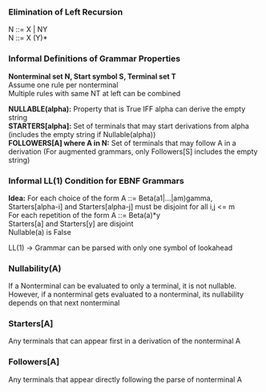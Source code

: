 ### Elimination of Left Recursion
N ::= X | NY  
N ::= X (Y)\*  

### Informal Definitions of Grammar Properties
**Nonterminal set N, Start symbol S, Terminal set T**  
Assume one rule per nonterminal  
Multiple rules with same NT at left can be combined  

**NULLABLE(alpha):** Property that is True IFF alpha can
derive the empty string  
**STARTERS[alpha]:** Set of terminals that may start
derivations from alpha (includes the empty string if
Nullable(alpha))  
**FOLLOWERS[A] where A in N:** Set of terminals that may
follow A in a derivation (For augmented grammars, only
Followers[S] includes the empty string)  

### Informal LL(1) Condition for EBNF Grammars
**Idea:** For each choice of the form A ::=
Beta(a1|...|am)gamma, Starters[alpha-i] and
Starters[alpha-j] must be disjoint for all i,j <= m  
For each repetition of the form A ::= Beta(a)\*y  
Starters[a] and Starters[y] are disjoint  
Nullable(a) is False  

LL(1) -> Grammar can be parsed with only one symbol of
lookahead  

### Nullability(A)
If a Nonterminal can be evaluated to only a terminal, it is
not nullable. However, if a nonterminal gets evaluated to
a nonterminal, its nullability depends on that next nonterminal

### Starters[A]
Any terminals that can appear first in a derivation of
the nonterminal A  

### Followers[A]
Any terminals that appear directly following the parse of
nonterminal A  

